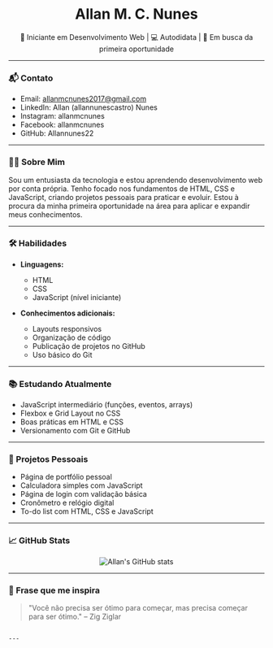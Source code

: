 <h1 align="center">Allan M. C. Nunes</h1>
<p align="center">🌱 Iniciante em Desenvolvimento Web | 💻 Autodidata | 🚀 Em busca da primeira oportunidade</p>

---

### 📬 Contato

- Email: allanmcnunes2017@gmail.com  
- LinkedIn: Allan (allannunescastro) Nunes  
- Instagram: allanmcnunes  
- Facebook: allanmcnunes  
- GitHub: Allannunes22

---

### 👨‍💻 Sobre Mim

Sou um entusiasta da tecnologia e estou aprendendo desenvolvimento web por conta própria. Tenho focado nos fundamentos de HTML, CSS e JavaScript, criando projetos pessoais para praticar e evoluir. Estou à procura da minha primeira oportunidade na área para aplicar e expandir meus conhecimentos.

---

### 🛠️ Habilidades

- **Linguagens:**  
  - HTML  
  - CSS  
  - JavaScript (nível iniciante)

- **Conhecimentos adicionais:**  
  - Layouts responsivos  
  - Organização de código  
  - Publicação de projetos no GitHub  
  - Uso básico do Git

---

### 📚 Estudando Atualmente

- JavaScript intermediário (funções, eventos, arrays)  
- Flexbox e Grid Layout no CSS  
- Boas práticas em HTML e CSS  
- Versionamento com Git e GitHub  

---

### 🧪 Projetos Pessoais

- Página de portfólio pessoal  
- Calculadora simples com JavaScript  
- Página de login com validação básica  
- Cronômetro e relógio digital  
- To-do list com HTML, CSS e JavaScript

---

### 📈 GitHub Stats

<p align="center">
  <img src="https://github-readme-stats.vercel.app/api?username=allanmcnunes&show_icons=true&theme=dracula" alt="Allan's GitHub stats" />
</p>

---

### 💬 Frase que me inspira

> "Você não precisa ser ótimo para começar, mas precisa começar para ser ótimo." – Zig Ziglar
```

---
